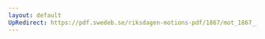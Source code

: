 ```yaml
---
layout: default
UpRedirect: https://pdf.swedeb.se/riksdagen-motions-pdf/1867/mot_1867__ak__00138/mot_1867__ak__00138_001.pdf
---
```

